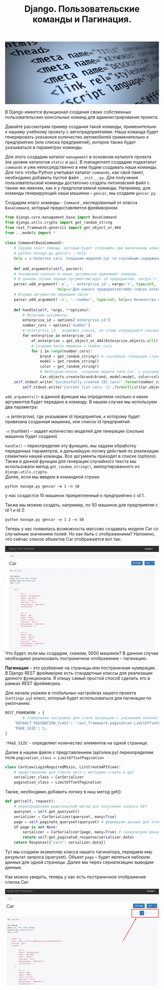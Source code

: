﻿---
layout: post
title: Django. Пользовательские команды и Пагинация.
---
![](/image/post-2020-05-08/head.jpg)

В Django имеется функционал создания своих собственных пользовательских консольных команд для администрирования проекта.  

Давайте рассмотрим пример создания такой команды, применительно к нашему учебному проекту с автопредприятиями. Наша команда будет генерировать указанное количество автомобилей применительно к предприятию (или списка предприятий), которое также будет указываться в параметрах команды.  

Для этого создадим каталог `management` в основном каталоге проекта (на уровне каталогов `static` и `аpi`). В management создадим подкаталог `commands` и уже непосредственно в нем будем создавать наши команды. Для того чтобы Python учитывал каталог `commands`, как свой пакет, необходимо добавить пустой файл `__init__.py`. Для получения пользовательской команды достаточно создать питоновский файл с таким-же именем, как и у предполагаемой команды. Например, для команды генерирующей наши машинки – `gencar`, мы создаем `gencar.py`.  

Создадим класс команды - `Command` , наследованный от класса `BaseCommand`, который предоставляется фреймворком:
```python
from django.core.management.base import BaseCommand
from django.utils.crypto import get_random_string
from rest_framework.generics import get_object_or_404
from ...models import *

class Command(BaseCommand):
    # Задаём текст помощи, который будет отображён при выполнении команды
    # python manage.py gencars --help
    help = u'Generate cars. Создание моделей Car со случайным содержанием полей'

    def add_arguments(self, parser):
    # Указываем сколько и каких аргументов принимает команда.
    # В данном случае первый аргументом идет id предприятия, nargs='+' - минимум один аргумент, либо список.
    parser.add_argument('-e', '--enterprise_id', nargs='+', type=int,
                        help=u'Для какого предприятия(либо список enterprise_id через пробел)')
    # Вторым аргументом передаем число
    parser.add_argument('-n', '--number', type=int, help=u'Количество создаваемых Car')

    def handle(self, *args, **options):
        # Получаем аргументы:
        enterprise_id = options['enterprise_id']
        number_cars = options['number']
        # enterprise_id - возможно список, по этому итерируемся сначала по нему.
        for enterprise in enterprise_id:
            of_enterprise = get_object_or_404(Enterprise.objects.all(), pk=enterprise)
            # Создаем число машинок = number_cars
            for i in range(number_cars):
                brand = get_random_string() # случайная генерация строки для поля Car
                model = get_random_string()
                color = get_random_string()
                # Непосредственно, создание модели типа Car, с указанными полями
                Car.objects.create(brand=brand, model=model, color=color, fuel_util=10, of_enterprise=of_enterprise)
	self.stdout.write('Successfully created {0} cars!'.format(number_cars))
        self.stdout.write('Current list cars: {}'.format(list(Car.objects.all())))
```
`add_arguments()`- в данной функции мы определяем сколько и каких аргументов будет передано в команду. В нашем случае мы используем два параметра:  
   
`-e` (enterprise), где указываем id предприятия, к которому будет привязана созданная машинка, или список id предприятий.  

`-n` (number) – задает количество моделей для генерации (сколько машинок будет создано).  

`handle()` – переопределяя эту функцию, мы задаем обработку переданных параметров, и дальнейшую логику действий по реализации семантики нашей команды. Все аргументы приходят в списке (options). Также в данной функции для генерации случайного текста мы использовали метод `get_random_string()`, импортированного из `django.utils.crypto`.   
Далее, если мы введем в командной строке:  
```
python manage.py gencar –e 1 –n 10
```
у нас создастся 10 машинок прикрепленный к предприятию с id 1.  

Также мы можем создать, например, по 50 машинок для предприятия с id 1 и id 2:
```
python manage.py gencar –e 1 2 –n 50
```
Теперь у нас появилась возможность массово создавать модели Car со случайным значением полей. Но как быть с отображением? Напомню, что сейчас список объектов Car отображается вот так:  
 
![](/image/post-2020-05-08/no_paginations.jpg)   
Что будет, если мы создадим, скажем, 5000 машинок? В данном случае необходимо реализовать постраничное отображение – пагинацию.  

**Пагинация** – это разбиение на страницы или постраничная нумерация. В Django REST фреймворке есть стандартные классы для реализации данного функционала. Я опишу самый простой способ сделать это в рамках REST фреймворка.  

Для начала укажем в глобальных настройках нашего проекта (`settings.py`) класс, который будет использоваться для пагинации по умолчанию:
```python
REST_FRAMEWORK = {
        # глобальная настройка для стиля пагинации с указанием количества элементов на странице PAGE_SIZE
    'DEFAULT_PAGINATION_CLASS': 'rest_framework.pagination.LimitOffsetPagination',
    'PAGE_SIZE': 5,
}
```
`'PAGE_SIZE'`- определяет количество элементов на одной странице.  

Далее в нашем файле с представлением (api\view.py) переопределим поле `pagination_class = LimitOffsetPagination`
```python
class CarView(LoginRequiredMixin, ListCreateAPIView):
    # представление для списка авто с методами create и get
    serializer_class = CarSerializer
    pagination_class = LimitOffsetPagination

``` 
Также, необходимо добавить логику в наш метод get():
```python
def get(self, request):
    # переопределяем родительский метод для получения запроса GET
    queryset = self.get_queryset()
    serializer = CarSerializer(queryset, many=True)
    page = self.paginate_queryset(queryset) # формируем данные для отображения на одной странице
    if page is not None:
        serializer = CarSerializer(page, many=True) # сериализуем данные page
        return self.get_paginated_response(serializer.data)
    return Response({"cars": serializer.data})
```
Тут мы создаем экземпляр класса нашего пагинатора, передаем ему результат запроса (queryset). Объект `page` – будет являться набором данных для одной страницы. Далее мы через сериализацию выводим данные.  

Как можно увидеть, теперь у нас есть постраничное отображение списка Car:

![](/image/post-2020-05-08/paginations.jpg)  










